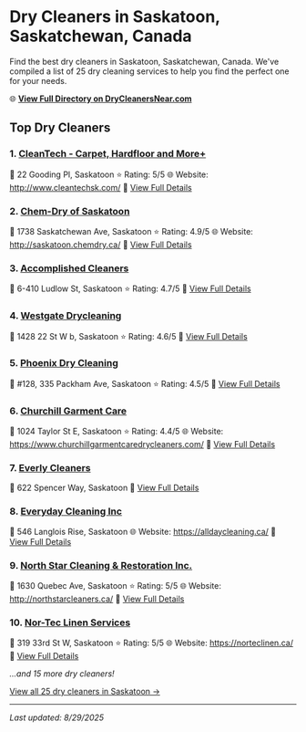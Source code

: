 # Dry Cleaners in Saskatoon, Saskatchewan, Canada

Find the best dry cleaners in Saskatoon, Saskatchewan, Canada. We've compiled a list of 25 dry cleaning services to help you find the perfect one for your needs.

🌐 **[View Full Directory on DryCleanersNear.com](https://drycleanersnear.com/city/Canada/Saskatchewan/Saskatoon)**

## Top Dry Cleaners

### 1. [CleanTech - Carpet, Hardfloor and More+](https://drycleanersnear.com/dryCleaner/68a9213ebf63596465d0a245/cleantech-carpet-hardfloor-and-more)
📍 22 Gooding Pl, Saskatoon
⭐ Rating: 5/5
🌐 Website: http://www.cleantechsk.com/
🔗 [View Full Details](https://drycleanersnear.com/dryCleaner/68a9213ebf63596465d0a245/cleantech-carpet-hardfloor-and-more)

### 2. [Chem-Dry of Saskatoon](https://drycleanersnear.com/dryCleaner/68a9213fbf63596465d0a251/chem-dry-of-saskatoon)
📍 1738 Saskatchewan Ave, Saskatoon
⭐ Rating: 4.9/5
🌐 Website: http://saskatoon.chemdry.ca/
🔗 [View Full Details](https://drycleanersnear.com/dryCleaner/68a9213fbf63596465d0a251/chem-dry-of-saskatoon)

### 3. [Accomplished Cleaners](https://drycleanersnear.com/dryCleaner/68a92104bf63596465d09fdf/accomplished-cleaners)
📍 6-410 Ludlow St, Saskatoon
⭐ Rating: 4.7/5
🔗 [View Full Details](https://drycleanersnear.com/dryCleaner/68a92104bf63596465d09fdf/accomplished-cleaners)

### 4. [Westgate Drycleaning](https://drycleanersnear.com/dryCleaner/68a920f9bf63596465d09f7d/westgate-drycleaning)
📍 1428 22 St W b, Saskatoon
⭐ Rating: 4.6/5
🔗 [View Full Details](https://drycleanersnear.com/dryCleaner/68a920f9bf63596465d09f7d/westgate-drycleaning)

### 5. [Phoenix Dry Cleaning](https://drycleanersnear.com/dryCleaner/68a92116bf63596465d0a09e/phoenix-dry-cleaning)
📍 #128, 335 Packham Ave, Saskatoon
⭐ Rating: 4.5/5
🔗 [View Full Details](https://drycleanersnear.com/dryCleaner/68a92116bf63596465d0a09e/phoenix-dry-cleaning)

### 6. [Churchill Garment Care](https://drycleanersnear.com/dryCleaner/68a920f1bf63596465d09f3f/churchill-garment-care)
📍 1024 Taylor St E, Saskatoon
⭐ Rating: 4.4/5
🌐 Website: https://www.churchillgarmentcaredrycleaners.com/
🔗 [View Full Details](https://drycleanersnear.com/dryCleaner/68a920f1bf63596465d09f3f/churchill-garment-care)

### 7. [Everly Cleaners](https://drycleanersnear.com/dryCleaner/68a9211fbf63596465d0a136/everly-cleaners)
📍 622 Spencer Way, Saskatoon
🔗 [View Full Details](https://drycleanersnear.com/dryCleaner/68a9211fbf63596465d0a136/everly-cleaners)

### 8. [Everyday Cleaning Inc](https://drycleanersnear.com/dryCleaner/68a9212cbf63596465d0a1c9/everyday-cleaning-inc)
📍 546 Langlois Rise, Saskatoon
🌐 Website: https://alldaycleaning.ca/
🔗 [View Full Details](https://drycleanersnear.com/dryCleaner/68a9212cbf63596465d0a1c9/everyday-cleaning-inc)

### 9. [North Star Cleaning & Restoration Inc.](https://drycleanersnear.com/dryCleaner/68a92127bf63596465d0a193/north-star-cleaning-restoration-inc)
📍 1630 Quebec Ave, Saskatoon
⭐ Rating: 5/5
🌐 Website: http://northstarcleaners.ca/
🔗 [View Full Details](https://drycleanersnear.com/dryCleaner/68a92127bf63596465d0a193/north-star-cleaning-restoration-inc)

### 10. [Nor-Tec Linen Services](https://drycleanersnear.com/dryCleaner/68a9212bbf63596465d0a1a8/nor-tec-linen-services)
📍 319 33rd St W, Saskatoon
⭐ Rating: 5/5
🌐 Website: https://norteclinen.ca/
🔗 [View Full Details](https://drycleanersnear.com/dryCleaner/68a9212bbf63596465d0a1a8/nor-tec-linen-services)


*...and 15 more dry cleaners!*

[View all 25 dry cleaners in Saskatoon →](https://drycleanersnear.com/city/Canada/Saskatchewan/Saskatoon)

---

*Last updated: 8/29/2025*
